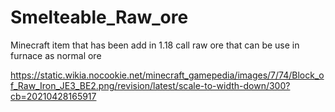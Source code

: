# Smelteable_Raw_ore
Minecraft item that has been add in 1.18 call raw ore that can be use in furnace as normal ore


https://static.wikia.nocookie.net/minecraft_gamepedia/images/7/74/Block_of_Raw_Iron_JE3_BE2.png/revision/latest/scale-to-width-down/300?cb=20210428165917
